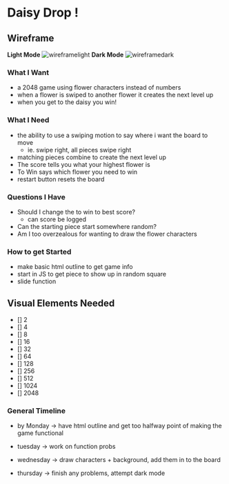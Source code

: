 # Daisy Drop !
## Wireframe
**Light Mode**
![wireframelight](https://i.imgur.com/RgwjKOH.png)
**Dark Mode**
![wireframedark](https://i.imgur.com/E1RU3YR.png)
### What I Want 
* a 2048 game using flower characters instead of numbers 
* when a flower is swiped to another flower it creates the next level up
* when you get to the daisy you win! 

### What I Need

* the ability to use a swiping motion to say where i want the board to move 
    * ie. swipe right, all pieces swipe right
* matching pieces combine to create the next level up
* The score tells you what your highest flower is 
* To Win says which flower you need to win 
* restart button resets the board 

### Questions I Have 

* Should I change the to win to best score? 
    * can score be logged 
* Can the starting piece start somewhere random?
* Am I too overzealous for wanting to draw the flower characters 

### How to get Started 

* make basic html outline to get game info 
* start in JS to get piece to show up in random square 
* slide function 

## Visual Elements Needed

- [] 2
- [] 4
- [] 8
- [] 16
- [] 32
- [] 64
- [] 128
- [] 256
- [] 512
- [] 1024
- [] 2048

### General Timeline 

* by Monday -> have html outline and get too halfway point of making the game functional

* tuesday -> work on function probs 

* wednesday -> draw characters + background, add them in to the board

* thursday -> finish any problems, attempt dark mode


